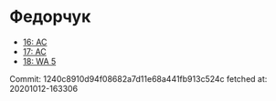 # Федорчук
- [16: AC](16.md)
- [17: AC](17.md)
- [18: WA 5](18.md)

Commit: 1240c8910d94f08682a7d11e68a441fb913c524c
 fetched at: 20201012-163306
